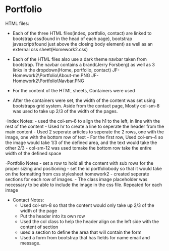 # Portfolio

HTML files:

- Each of the three HTML files(index, portfolio, contact) are linked to bootstrap css(found in the head of each page), bootstrap javascript(found just above the closing body element) as well as an external css sheet(Homework2.css)

- Each of the HTML files also use a dark theme navbar taken from bootstrap. The navbar contains a brand(Jerry Forsberg) as well as 3 links in the dropdown(Home, portfolio, contact)
JF-Homework2\Portfolio\About-me.PNG
JF-Homework2\Portfolio\Navbar.PNG


- For the content of the HTML sheets, Containers were used 

- After the containers were set, the width of the content was set using bootstraps grid system. Aside from the contact page, Mostly col-sm-8 was used to take up 2/3 of the width of the pages.

-Index Notes: 
    - used the col-sm-6 to align the h1 to the left, in line with the rest of the content
    - Used hr to create a line to seperate the header from the main content
    - Used 2 seperate articles to seperate the 2 rows, one with the image, one with the bottom row of text
    - For the first row, Used col-sm-4 so the image would take 1/3 of the defined area, and the text would take the other 2/3
    - col-sm-12 was used tomake the bottom row take the entire width of the defined space

-Portfolio Notes
    - set a row to hold all the content with sub rows for the proper sizing and positioning
    - set the id portfoliobody so that it would take on the formatting from css stylesheet homework2
    - created seperate sections for each row of images.
    - The class image placeholder was necessary to be able to include the image in the css file. Repeated for each image

- Contact Notes:
    - Used col-sm-8 so that the content would only take up 2/3 of the width of the page
    - Put the header into its own row
    - Used the col class to help the header align on the left side with the content of section
    - used a section to define the area that will contain the form
    - Used a form from bootstrap that has fields for name email and message.